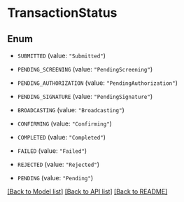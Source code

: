 # TransactionStatus

## Enum


* `SUBMITTED` (value: `"Submitted"`)

* `PENDING_SCREENING` (value: `"PendingScreening"`)

* `PENDING_AUTHORIZATION` (value: `"PendingAuthorization"`)

* `PENDING_SIGNATURE` (value: `"PendingSignature"`)

* `BROADCASTING` (value: `"Broadcasting"`)

* `CONFIRMING` (value: `"Confirming"`)

* `COMPLETED` (value: `"Completed"`)

* `FAILED` (value: `"Failed"`)

* `REJECTED` (value: `"Rejected"`)

* `PENDING` (value: `"Pending"`)


[[Back to Model list]](../README.md#documentation-for-models) [[Back to API list]](../README.md#documentation-for-api-endpoints) [[Back to README]](../README.md)


